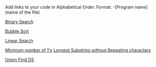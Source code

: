 Add links to your code in Alphabetical Order.
Format: -[Program name](name of the file)

[Binary Search](binary_search.cpp)

[Bubble Sort](bubble_sort.cpp)

[Linear Search](linear_search.cpp)

[Minimum number of 1's](Row%20with%20minimum%20number%20of%201s%20in%20C++.cpp)
[Longest Substring without Repeating characters](Longest_Substring_without_repeating_characters.cpp)

[Union Find DS](Union_find.cpp)